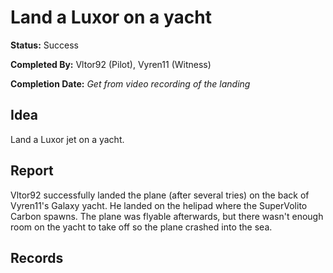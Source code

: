 # Land a Luxor on a yacht

**Status:** <span class="status success">Success</span>

**Completed By:** <span>Vltor92</span> (Pilot), <span>Vyren11</span> (Witness)

**Completion Date:** *Get from video recording of the landing*

## Idea
Land a Luxor jet on a yacht. 

## Report
<span>Vltor92</span> successfully landed the plane (after several tries) on the back of <span>Vyren11</span>'s Galaxy yacht. He landed on the helipad where the SuperVolito Carbon spawns. The plane was flyable afterwards, but there wasn't enough room on the yacht to take off so the plane crashed into the sea. 

## Records

